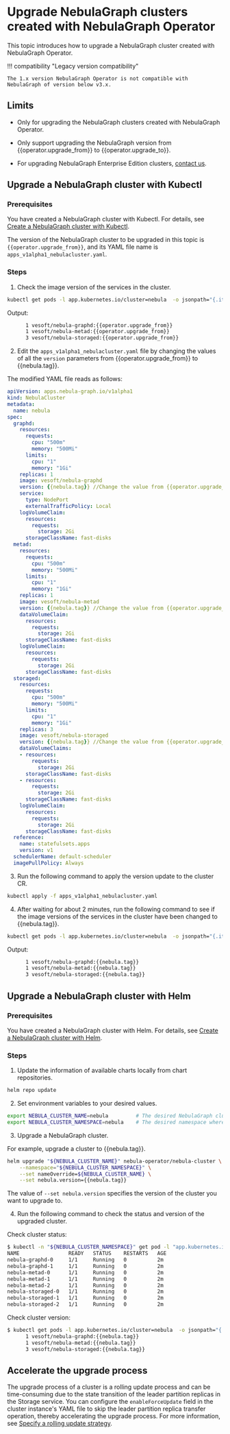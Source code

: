 # Upgrade NebulaGraph clusters created with NebulaGraph Operator

This topic introduces how to upgrade a NebulaGraph cluster created with NebulaGraph Operator.

!!! compatibility "Legacy version compatibility"

    The 1.x version NebulaGraph Operator is not compatible with NebulaGraph of version below v3.x.

## Limits

- Only for upgrading the NebulaGraph clusters created with NebulaGraph Operator.

- Only support upgrading the NebulaGraph version from {{operator.upgrade_from}} to {{operator.upgrade_to}}.
  
- For upgrading NebulaGraph Enterprise Edition clusters, [contact us](https://www.nebula-graph.com.cn/contact).

## Upgrade a NebulaGraph cluster with Kubectl

### Prerequisites

You have created a NebulaGraph cluster with Kubectl. For details, see [Create a NebulaGraph cluster with Kubectl](3.deploy-nebula-graph-cluster/3.1create-cluster-with-kubectl.md).

The version of the NebulaGraph cluster to be upgraded in this topic is `{{operator.upgrade_from}}`, and its YAML file name is `apps_v1alpha1_nebulacluster.yaml`.


### Steps

1. Check the image version of the services in the cluster.

  ```bash
  kubectl get pods -l app.kubernetes.io/cluster=nebula  -o jsonpath="{.items[*].spec.containers[*].image}" |tr -s '[[:space:]]' '\n' |sort |uniq -c
  ```

  Output:

  ```bash
        1 vesoft/nebula-graphd:{{operator.upgrade_from}}
        1 vesoft/nebula-metad:{{operator.upgrade_from}}
        3 vesoft/nebula-storaged:{{operator.upgrade_from}}  
  ```

2. Edit the `apps_v1alpha1_nebulacluster.yaml` file by changing the values of all the `version` parameters from {{operator.upgrade_from}} to {{nebula.tag}}.

  The modified YAML file reads as follows:

  ```yaml
  apiVersion: apps.nebula-graph.io/v1alpha1
  kind: NebulaCluster
  metadata:
    name: nebula
  spec:
    graphd:
      resources:
        requests:
          cpu: "500m"
          memory: "500Mi"
        limits:
          cpu: "1"
          memory: "1Gi"
      replicas: 1
      image: vesoft/nebula-graphd
      version: {{nebula.tag}} //Change the value from {{operator.upgrade_from}} to {{nebula.tag}}.
      service:
        type: NodePort
        externalTrafficPolicy: Local
      logVolumeClaim:
        resources:
          requests:
            storage: 2Gi
        storageClassName: fast-disks
    metad:
      resources:
        requests:
          cpu: "500m"
          memory: "500Mi"
        limits:
          cpu: "1"
          memory: "1Gi"
      replicas: 1
      image: vesoft/nebula-metad
      version: {{nebula.tag}} //Change the value from {{operator.upgrade_from}} to {{nebula.tag}}.
      dataVolumeClaim:
        resources:
          requests:
            storage: 2Gi
        storageClassName: fast-disks
      logVolumeClaim:
        resources:
          requests:
            storage: 2Gi
        storageClassName: fast-disks
    storaged:
      resources:
        requests:
          cpu: "500m"
          memory: "500Mi"
        limits:
          cpu: "1"
          memory: "1Gi"
      replicas: 3
      image: vesoft/nebula-storaged
      version: {{nebula.tag}} //Change the value from {{operator.upgrade_from}} to {{nebula.tag}}.
      dataVolumeClaims:
      - resources:
          requests:
            storage: 2Gi
        storageClassName: fast-disks
      - resources:
          requests:
            storage: 2Gi
        storageClassName: fast-disks
      logVolumeClaim:
        resources:
          requests:
            storage: 2Gi
        storageClassName: fast-disks
    reference:
      name: statefulsets.apps
      version: v1
    schedulerName: default-scheduler
    imagePullPolicy: Always
  ```

3. Run the following command to apply the version update to the cluster CR.
   
  ```bash
  kubectl apply -f apps_v1alpha1_nebulacluster.yaml
  ```

4. After waiting for about 2 minutes, run the following command to see if the image versions of the services in the cluster have been changed to {{nebula.tag}}.
   
  ```bash
  kubectl get pods -l app.kubernetes.io/cluster=nebula  -o jsonpath="{.items[*].spec.containers[*].image}" |tr -s '[[:space:]]' '\n' |sort |uniq -c
  ```

  Output:

  ```bash
        1 vesoft/nebula-graphd:{{nebula.tag}}
        1 vesoft/nebula-metad:{{nebula.tag}}
        3 vesoft/nebula-storaged:{{nebula.tag}} 
  ```

## Upgrade a NebulaGraph cluster with Helm

### Prerequisites

You have created a NebulaGraph cluster with Helm. For details, see [Create a NebulaGraph cluster with Helm](3.deploy-nebula-graph-cluster/3.2create-cluster-with-helm.md).

### Steps

1. Update the information of available charts locally from chart repositories.

  ```bash
  helm repo update
  ```

2. Set environment variables to your desired values.

  ```bash
  export NEBULA_CLUSTER_NAME=nebula         # The desired NebulaGraph cluster name.
  export NEBULA_CLUSTER_NAMESPACE=nebula    # The desired namespace where your NebulaGraph cluster locates.
  ```

3. Upgrade a NebulaGraph cluster.

  For example, upgrade a cluster to {{nebula.tag}}.

  ```bash
  helm upgrade "${NEBULA_CLUSTER_NAME}" nebula-operator/nebula-cluster \
      --namespace="${NEBULA_CLUSTER_NAMESPACE}" \
      --set nameOverride=${NEBULA_CLUSTER_NAME} \
      --set nebula.version={{nebula.tag}}
  ```

  The value of `--set nebula.version` specifies the version of the cluster you want to upgrade to.

4. Run the following command to check the status and version of the upgraded cluster.

  Check cluster status:

  ```bash
  $ kubectl -n "${NEBULA_CLUSTER_NAMESPACE}" get pod -l "app.kubernetes.io/cluster=${NEBULA_CLUSTER_NAME}"
  NAME                READY   STATUS    RESTARTS   AGE
  nebula-graphd-0     1/1     Running   0          2m
  nebula-graphd-1     1/1     Running   0          2m
  nebula-metad-0      1/1     Running   0          2m
  nebula-metad-1      1/1     Running   0          2m
  nebula-metad-2      1/1     Running   0          2m
  nebula-storaged-0   1/1     Running   0          2m
  nebula-storaged-1   1/1     Running   0          2m
  nebula-storaged-2   1/1     Running   0          2m
  ```

  Check cluster version:

  ```bash
  $ kubectl get pods -l app.kubernetes.io/cluster=nebula  -o jsonpath="{.items[*].spec.containers[*].image}" |tr -s '[[:space:]]' '\n' |sort |uniq -c
        1 vesoft/nebula-graphd:{{nebula.tag}}
        1 vesoft/nebula-metad:{{nebula.tag}}
        3 vesoft/nebula-storaged:{{nebula.tag}}
  ```

## Accelerate the upgrade process

The upgrade process of a cluster is a rolling update process and can be time-consuming due to the state transition of the leader partition replicas in the Storage service. You can configure the `enableForceUpdate` field in the cluster instance's YAML file to skip the leader partition replica transfer operation, thereby accelerating the upgrade process. For more information, see [Specify a rolling update strategy](11.rolling-update-strategy.md).